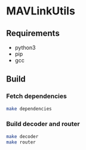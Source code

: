 # MAVLinkUtils

## Requirements

* python3
* pip
* gcc

## Build

### Fetch dependencies

```bash
make dependencies
```

### Build decoder and router

```bash
make decoder
make router
```
